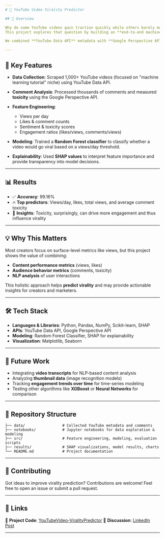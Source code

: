 ```yaml
---
# 🎥 YouTube Video Virality Predictor

## 📌 Overview

Why do some YouTube videos gain traction quickly while others barely move?
This project explores that question by building an **end-to-end machine learning pipeline** to predict YouTube video virality using metadata, engagement metrics, and audience sentiment.

We combined **YouTube Data API** metadata with **Google Perspective API** comment toxicity scores to uncover what really drives virality.

---
```


## 🚀 Key Features

* **Data Collection**: Scraped 1,000+ YouTube videos (focused on "machine learning tutorial" niche) using YouTube Data API.
* **Comment Analysis**: Processed thousands of comments and measured **toxicity** using the Google Perspective API.
* **Feature Engineering**:

  * Views per day
  * Likes & comment counts
  * Sentiment & toxicity scores
  * Engagement ratios (likes/views, comments/views)
* **Modeling**: Trained a **Random Forest classifier** to classify whether a video would go viral based on a views/day threshold.
* **Explainability**: Used **SHAP values** to interpret feature importance and provide transparency into model decisions.

---

## 📊 Results

* ✅ **Accuracy**: 99.16%
* 🔥 **Top predictors**: Views/day, likes, total views, and average comment toxicity
* 🧠 **Insights**: Toxicity, surprisingly, can drive more engagement and thus influence virality

---

## 💡 Why This Matters

Most creators focus on surface-level metrics like views, but this project shows the value of combining:

* **Content performance metrics** (views, likes)
* **Audience behavior metrics** (comments, toxicity)
* **NLP analysis** of user interactions

This holistic approach helps **predict virality** and may provide actionable insights for creators and marketers.

---

## 🛠️ Tech Stack

* **Languages & Libraries**: Python, Pandas, NumPy, Scikit-learn, SHAP
* **APIs**: YouTube Data API, Google Perspective API
* **Modeling**: Random Forest Classifier, SHAP for explainability
* **Visualization**: Matplotlib, Seaborn

---

## 🔮 Future Work

* Integrating **video transcripts** for NLP-based content analysis
* Analyzing **thumbnail data** (image recognition models)
* Tracking **engagement trends over time** for time-series modeling
* Testing other algorithms like **XGBoost** or **Neural Networks** for comparison

---

## 📂 Repository Structure

```
├── data/                 # Collected YouTube metadata and comments  
├── notebooks/            # Jupyter notebooks for data exploration & modeling  
├── src/                  # Feature engineering, modeling, evaluation scripts  
├── results/              # SHAP visualizations, model results, charts  
└── README.md             # Project documentation  
```

---

## 🤝 Contributing

Got ideas to improve virality prediction? Contributions are welcome! Feel free to open an issue or submit a pull request.

---

## 🔗 Links

📄 **Project Code**: [YouTubeVideo-ViralityPredictor](https://github.com/Sbatchu1901/YouTubeVideo-ViralityPredictor)
💬 **Discussion**: [LinkedIn Post](https://www.linkedin.com/posts/srujan-kumar-batchu-17418b221_)

---


